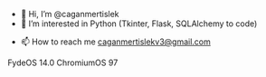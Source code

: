 - 👋 Hi, I’m @caganmertislek
- 👀 I’m interested in Python (Tkinter, Flask, SQLAlchemy to code)
<!--- - 🌱 I’m currently learning ... --->
<!--- - 💞️ I’m looking to collaborate on ... --->
- 📫 How to reach me caganmertislekv3@gmail.com

FydeOS 14.0 ChromiumOS 97 

<!---
caganmertislek/caganmertislek is a ✨ special ✨ repository because its `README.md` (this file) appears on your GitHub profile.
You can click the Preview link to take a look at your changes.
--->
